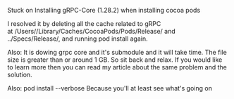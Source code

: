 Stuck on Installing gRPC-Core (1.28.2) when installing cocoa pods

I resolved it by deleting all the cache related to gRPC at /Users/<user>/Library/Caches/CocoaPods/Pods/Release/ and ../Specs/Release/, and running pod install again.

Also: It is dowing grpc core and it's submodule and it will take time. The file size is greater than or around 1 GB. So sit back and relax. If you would like to learn more then you can read my article about the same problem and the solution.

Also: pod install --verbose
Because you'll at least see what's going on